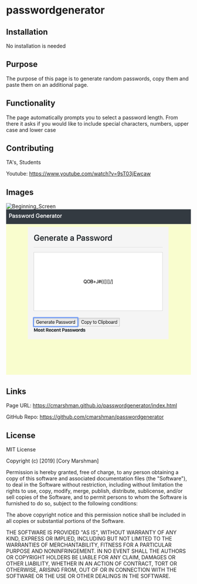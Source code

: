 # passwordgenerator
## Installation

No installation is needed

## Purpose

The purpose of this page is to generate random passwords, copy them and paste them on an additional page.

## Functionality 

The page automatically prompts you to select a password length. From there it asks if you would like to include special characters, numbers, upper case and lower case 

## Contributing
TA's, Students

Youtube: https://www.youtube.com/watch?v=9sT03jEwcaw 

## Images

![Beginning_Screen](assets/images/beginning_prompty.png)
![Password_Genorated](assets/images/password_generated.png)


## Links

Page URL: https://cmarshman.github.io/passwordgenerator/index.html

GitHub Repo: https://github.com/cmarshman/passwordgenerator

## License
MIT License

Copyright (c) [2019] [Cory Marshman]

Permission is hereby granted, free of charge, to any person obtaining a copy
of this software and associated documentation files (the "Software"), to deal
in the Software without restriction, including without limitation the rights
to use, copy, modify, merge, publish, distribute, sublicense, and/or sell
copies of the Software, and to permit persons to whom the Software is
furnished to do so, subject to the following conditions:

The above copyright notice and this permission notice shall be included in all
copies or substantial portions of the Software.

THE SOFTWARE IS PROVIDED "AS IS", WITHOUT WARRANTY OF ANY KIND, EXPRESS OR
IMPLIED, INCLUDING BUT NOT LIMITED TO THE WARRANTIES OF MERCHANTABILITY,
FITNESS FOR A PARTICULAR PURPOSE AND NONINFRINGEMENT. IN NO EVENT SHALL THE
AUTHORS OR COPYRIGHT HOLDERS BE LIABLE FOR ANY CLAIM, DAMAGES OR OTHER
LIABILITY, WHETHER IN AN ACTION OF CONTRACT, TORT OR OTHERWISE, ARISING FROM,
OUT OF OR IN CONNECTION WITH THE SOFTWARE OR THE USE OR OTHER DEALINGS IN THE
SOFTWARE.

